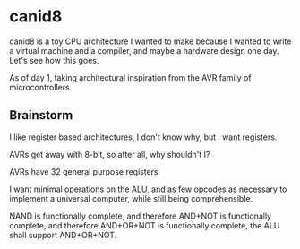 # canid8

canid8 is a toy CPU architecture I wanted to make because I wanted to write a virtual machine and a compiler, and maybe a hardware design one day. Let's see how this goes.

As of day 1, taking architectural inspiration from the AVR family of microcontrollers

## Brainstorm

I like register based architectures, I don't know why, but i want registers.

AVRs get away with 8-bit, so after all, why shouldn't I?

AVRs have 32 general purpose registers

I want minimal operations on the ALU, and as few opcodes as necessary to implement a universal computer, while still being comprehensible.

NAND is functionally complete, and therefore AND+NOT is functionally complete, and therefore AND+OR+NOT is functionally complete, the ALU shall support AND+OR+NOT.


